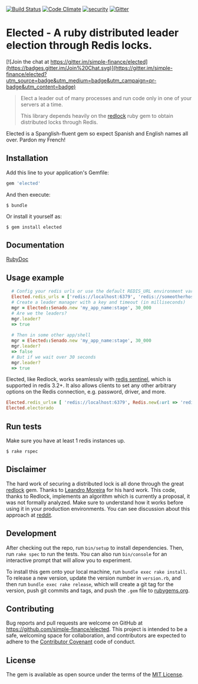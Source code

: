 [![Build Status](https://travis-ci.org/simple-finance/elected.svg?branch=master)](https://travis-ci.org/simple-finance/elected)
[![Code Climate](https://codeclimate.com/github/simple-finance/elected/badges/gpa.svg)](https://codeclimate.com/github/simple-finance/elected)
[![security](https://hakiri.io/github/simple-finance/elected/master.svg)](https://hakiri.io/github/simple-finance/elected/master)
[![Gitter](https://badges.gitter.im/Join%20Chat.svg)](https://gitter.im/simple-finance/elected?utm_source=badge&utm_medium=badge&utm_campaign=pr-badge)

# Elected - A ruby distributed leader election through Redis locks. 

[![Join the chat at https://gitter.im/simple-finance/elected](https://badges.gitter.im/Join%20Chat.svg)](https://gitter.im/simple-finance/elected?utm_source=badge&utm_medium=badge&utm_campaign=pr-badge&utm_content=badge)

> Elect a leader out of many processes and run code only in one of your servers at a time.
>
> This library depends heavily on the [redlock](https://github.com/leandromoreira/redlock-rb) ruby gem to obtain distributed locks through Redis.

Elected is a Spanglish-fluent gem so expect Spanish and English names all over. Pardon my French!

## Installation

Add this line to your application's Gemfile:

```ruby
gem 'elected'
```

And then execute:

    $ bundle

Or install it yourself as:

    $ gem install elected

## Documentation

[RubyDoc](http://www.rubydoc.info/gems/elected/frames)

## Usage example

```ruby
  # Config your redis urls or use the default REDIS_URL environment variable by default.
  Elected.redis_urls = ['redis://localhost:6379', 'redis://someotherhost:6379']
  # Create a leader manager with a key and timeout (in milliseconds)
  mgr = Elected::Senado.new 'my_app_name:stage', 30_000
  # Are we the leaders?
  mgr.leader?
  => true
  
  # Then in some other app/shell
  mgr = Elected::Senado.new 'my_app_name:stage', 30_000
  mgr.leader?
  => false
  # But if we wait over 30 seconds
  mgr.leader?
  => true
```

Elected, like Redlock, works seamlessly with [redis sentinel](http://redis.io/topics/sentinel), which is supported in redis 3.2+. It also allows clients to set any other arbitrary options on the Redis connection, e.g. password, driver, and more.

```ruby
Elected.redis_urls= [ 'redis://localhost:6379', Redis.new(:url => 'redis://someotherhost:6379') ]
Elected.electorado
```

## Run tests

Make sure you have at least 1 redis instances up.

    $ rake rspec

## Disclaimer

The hard work of securing a distributed lock is all done through the great [redlock](https://github.com/leandromoreira/redlock-rb) gem. Thanks to [Leandro Moreira](https://github.com/leandromoreira) for his hard work. 
This code, thanks to Redlock, implements an algorithm which is currently a proposal, it was not formally analyzed. 
Make sure to understand how it works before using it in your production environments. 
You can see discussion about this approach at [reddit](http://www.reddit.com/r/programming/comments/2nt0nq/distributed_lock_using_redis_implemented_in_ruby/).

## Development

After checking out the repo, run `bin/setup` to install dependencies. 
Then, run `rake spec` to run the tests. You can also run `bin/console` for an interactive prompt that will allow you to experiment.

To install this gem onto your local machine, run `bundle exec rake install`. 
To release a new version, update the version number in `version.rb`, and then run `bundle exec rake release`, which will create a git tag for the version, push git commits and tags, and push the `.gem` file to [rubygems.org](https://rubygems.org).

## Contributing

Bug reports and pull requests are welcome on GitHub at https://github.com/simple-finance/elected. 
This project is intended to be a safe, welcoming space for collaboration, and contributors are expected to adhere to the [Contributor Covenant](contributor-covenant.org) code of conduct.


## License

The gem is available as open source under the terms of the [MIT License](http://opensource.org/licenses/MIT).


